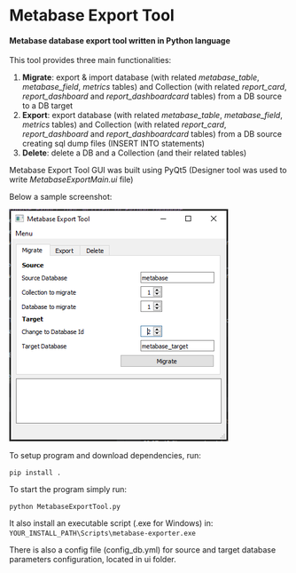 # Metabase Export Tool
#### Metabase database export tool written in Python language
This tool provides three main functionalities:
1. **Migrate**: export & import database (with related *metabase_table*, *metabase_field*, *metrics* tables) 
and Collection (with related *report_card*, *report_dashboard* and *report_dashboardcard* tables) 
from a DB source to a DB target
2. **Export**: export database (with related *metabase_table*, *metabase_field*, *metrics* tables) 
and Collection (with related *report_card*, *report_dashboard* and *report_dashboardcard* tables) 
from a DB source creating sql dump files (INSERT INTO statements)
3. **Delete**: delete a DB and a Collection (and their related tables)

Metabase Export Tool GUI was built using PyQt5 (Designer tool was used to write 
*MetabaseExportMain.ui* file)

Below a sample screenshot:

![alt text](MetabaseExportTool/images/gui.png "Metabase Export Tool GUI")

To setup program and download dependencies, run:
```shell script
pip install .
```

To start the program simply run:
```shell script
python MetabaseExportTool.py
```
It also install an executable script (.exe for Windows) in: ```YOUR_INSTALL_PATH\Scripts\metabase-exporter.exe``` 

There is also a config file (config_db.yml) for source and target database parameters configuration, located in ui folder.